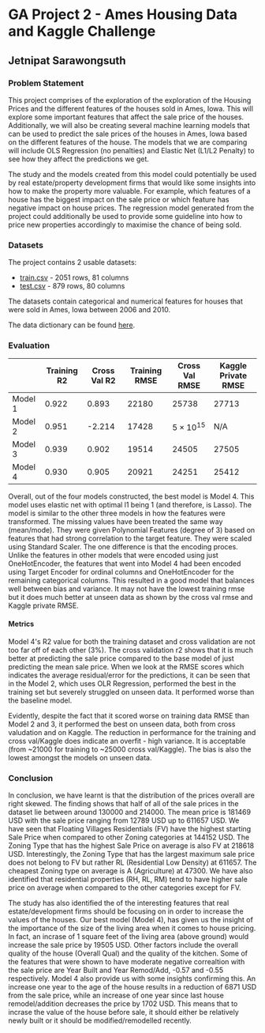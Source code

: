 # GA Project 2 - Ames Housing Data and Kaggle Challenge
## Jetnipat Sarawongsuth 
### Problem Statement

This project comprises of the exploration of the exploration of the Housing Prices and the different features of the houses sold in Ames, Iowa. This will explore some important features that affect the sale price of the houses. Additionally, we will also be creating several machine learning models that can be used to predict the sale prices of the houses in Ames, Iowa based on the different features of the house. The models that we are comparing will include OLS Regression (no penalties) and Elastic Net (L1/L2 Penalty) to see how they affect the predictions we get.

The study and the models created from this model could potentially be used by real estate/property development firms that would like some insights into how to make the property more valuable. For example, which features of a house has the biggest impact on the sale price or which feature has negative impact on house prices. The regression model generated from the project could additionally be used to provide some guideline into how to price new properties accordingly to maximise the chance of being sold.

### Datasets

The project contains 2 usable datasets:

- [train.csv]('./datasets/train.csv') - 2051 rows, 81 columns
- [test.csv]('./datasets/train.csv') - 879 rows, 80 columns

The datasets contain categorical and numerical features for houses that were sold in Ames, Iowa between 2006 and 2010.

The data dictionary can be found [here](http://jse.amstat.org/v19n3/decock/DataDocumentation.txt).



### Evaluation

|         | Training R2 | Cross Val R2 | Training RMSE | Cross Val RMSE | Kaggle Private RMSE |
|---------|-------------|--------------|---------------|----------------|---------------------|
| Model 1 | 0.922       | 0.893        | 22180         | 25738          | 27713               |
| Model 2 | 0.951       | -2.214       | 17428         |$5×10^{15}$     |N/A                  |
| Model 3 | 0.939       | 0.902        | 19514         | 24505          | 27505               |
| Model 4 | 0.930       | 0.905        | 20921         | 24251          | 25412               |

Overall, out of the four models constructed, the best model is Model 4. This model uses elastic net with optimal l1 being 1 (and therefore, is Lasso). The model is similar to the other three models in how the features were transformed. The missing values have been treated the same way (mean/mode). They were given Polynomial Features (degree of 3) based on features that had strong correlation to the target feature. They were scaled using Standard Scaler. The one difference is that the encoding proces. Unlike the features in other models that were encoded using just OneHotEncoder, the features that went into Model 4 had been encoded using Target Encoder for ordinal columns and OneHotEncoder for the remaining categorical columns. This resulted in a good model that balances well between bias and variance. It may not have the lowest training rmse but it does much better at unseen data as shown by the cross val rmse and Kaggle private RMSE.

#### Metrics
Model 4's R2 value for both the training dataset and cross validation are not too far off of each other (3%). The cross validation r2 shows that it is much better at predicting the sale price compared to the base model of just predicting the mean sale price. When we look at the RMSE scores which indicates the average residual/error for the predictions, it can be seen that in the Model 2, which uses OLR Regression, performed the best in the training set but severely struggled on unseen data. It performed worse than the baseline model.

Evidently, despite the fact that it scored worse on training data RMSE than Model 2 and 3, it performed the best on unseen data, both from cross valudation and on Kaggle. The reduction in performance for the training and cross val/Kaggle does indicate an overfit - high variance. It is acceptable (from ~21000 for training to ~25000 cross val/Kaggle). The bias is also the lowest amongst the models on unseen data.

### Conclusion

In conclusion, we have learnt is that the distribution of the prices overall are right skewed. The finding shows that half of all of the sale prices in the dataset lie between around 130000 and 214000. The mean price is 181469 USD with the sale price ranging from 12789 USD up to 611657 USD. We have seen that Floating Villages Residentials (FV) have the highest starting Sale Price when compared to other Zoning categories at 144152 USD. The Zoning Type that has the highest Sale Price on average is also FV at 218618 USD. Interestingly, the Zoning Type that has the largest maximum sale price does not belong to FV but rather RL (Residential Low Density) at 611657. The cheapest Zoning type on average is A (Agriculture) at 47300. We have also identified that residential properties (RH, RL, RM) tend to have higher sale price on average when compared to the other categories except for FV.

The study has also identified the of the interesting features that real estate/development firms should be focusing on in order to increase the values of the houses. Our best model (Model 4), has given us the insight of the importance of the size of the living area when it comes to house pricing. In fact, an incrase of 1 square feet of the living area (above ground) would increase the sale price by 19505 USD. Other factors include the overall quality of the house (Overall Qual) and the quality of the kitchen. Some of the features that were shown to have moderate negative correaltion with the sale price are Year Built and Year Remod/Add, -0.57 and -0.55 respectively. Model 4 also provide us with some insights confirming this. An increase one year to the age of the house results in a reduction of 6871 USD from the sale price, while an increase of one year since last house remodel/addition decreases the price by 1702 USD. This means that to incrase the value of the house before sale, it should either be relatively newly built or it should be modified/remodelled recently.









